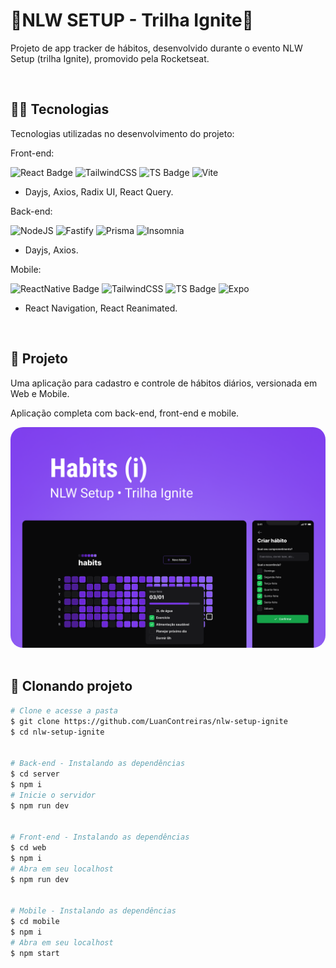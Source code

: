 <h1>
  🚀NLW SETUP - Trilha Ignite🚀
</h1>

<p>
  Projeto de app tracker de hábitos, desenvolvido durante o evento NLW Setup (trilha Ignite), promovido pela Rocketseat.
</p>
<br>

<h2>
  👩‍💻 Tecnologias
</h2>
<p>
  Tecnologias utilizadas no desenvolvimento do projeto:
</p>


<p>Front-end:</p>

   ![React Badge](https://img.shields.io/badge/React-20232A?style=for-the-badge&logo=react&logoColor=61DAFB)
   ![TailwindCSS](https://img.shields.io/badge/tailwindcss-%2338B2AC.svg?style=for-the-badge&logo=tailwind-css&logoColor=white)
   ![TS Badge](https://img.shields.io/badge/TypeScript-007ACC?style=for-the-badge&logo=typescript&logoColor=white)
   ![Vite](https://img.shields.io/badge/vite-%23646CFF.svg?style=for-the-badge&logo=vite&logoColor=white)
   
  - Dayjs, Axios, Radix UI, React Query.
  
<p>Back-end:</p>

   ![NodeJS](https://img.shields.io/badge/Node.js-339933?style=for-the-badge&logo=nodedotjs&logoColor=white)
   ![Fastify](https://img.shields.io/badge/fastify-%23000000.svg?style=for-the-badge&logo=fastify&logoColor=white)
   ![Prisma](https://img.shields.io/badge/Prisma-3982CE?style=for-the-badge&logo=Prisma&logoColor=white/>)
   ![Insomnia](https://img.shields.io/badge/Insomnia-black?style=for-the-badge&logo=insomnia&logoColor=5849BE)
  
  - Dayjs, Axios.
  
   

<p>Mobile:</p>

  ![ReactNative Badge](https://img.shields.io/badge/React_Native-20232A?style=for-the-badge&logo=react&logoColor=61DAFB)
  ![TailwindCSS](https://img.shields.io/badge/tailwindcss-%2338B2AC.svg?style=for-the-badge&logo=tailwind-css&logoColor=white)
  ![TS Badge](https://img.shields.io/badge/TypeScript-007ACC?style=for-the-badge&logo=typescript&logoColor=white)
  ![Expo](https://img.shields.io/badge/expo-1C1E24?style=for-the-badge&logo=expo&logoColor=#D04A37)

- React Navigation, React Reanimated.

   
<br>
<h2>
  📱 Projeto
</h2>
<p>
  Uma aplicação para cadastro e controle de hábitos diários, versionada em Web e Mobile.

  Aplicação completa com back-end, front-end e mobile.

</p>

<img  style="border-radius: 20px;" src="./.github/Cover.png">
<br>
<br>

## 🐑 Clonando projeto

```bash
# Clone e acesse a pasta
$ git clone https://github.com/LuanContreiras/nlw-setup-ignite 
$ cd nlw-setup-ignite


# Back-end - Instalando as dependências
$ cd server
$ npm i
# Inicie o servidor
$ npm run dev


# Front-end - Instalando as dependências
$ cd web
$ npm i
# Abra em seu localhost
$ npm run dev


# Mobile - Instalando as dependências
$ cd mobile
$ npm i
# Abra em seu localhost
$ npm start
```



